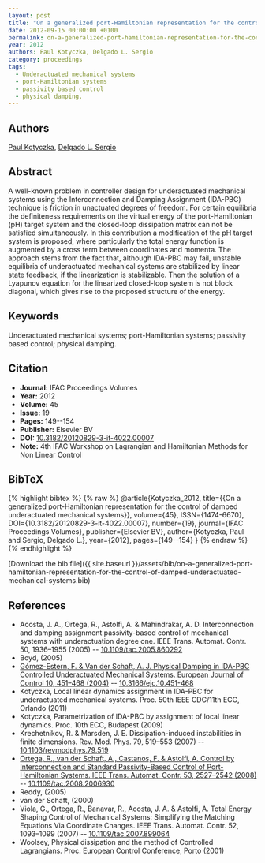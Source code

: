 ```yaml
---
layout: post
title: "On a generalized port-Hamiltonian representation for the control of damped underactuated mechanical systems"
date: 2012-09-15 00:00:00 +0100
permalink: on-a-generalized-port-hamiltonian-representation-for-the-control-of-damped-underactuated-mechanical-systems
year: 2012
authors: Paul Kotyczka, Delgado L. Sergio
category: proceedings
tags:
  - Underactuated mechanical systems
  - port-Hamiltonian systems
  - passivity based control
  - physical damping.
---
```

 
## Authors
[Paul Kotyczka](authors/paul-kotyczka), [Delgado L. Sergio](authors/delgado-l-sergio)
 
## Abstract
A well-known problem in controller design for underactuated mechanical systems using the Interconnection and Damping Assignment (IDA-PBC) technique is friction in unactuated degrees of freedom. For certain equilibria the definiteness requirements on the virtual energy of the port-Hamiltonian (pH) target system and the closed-loop dissipation matrix can not be satisfied simultaneously. In this contribution a modification of the pH target system is proposed, where particularly the total energy function is augmented by a cross term between coordinates and momenta. The approach stems from the fact that, although IDA-PBC may fail, unstable equilibria of underactuated mechanical systems are stabilized by linear state feedback, if the linearization is stabilizable. Then the solution of a Lyapunov equation for the linearized closed-loop system is not block diagonal, which gives rise to the proposed structure of the energy.
 
## Keywords
Underactuated mechanical systems; port-Hamiltonian systems; passivity based control; physical damping.
 
## Citation
- **Journal:** IFAC Proceedings Volumes
- **Year:** 2012
- **Volume:** 45
- **Issue:** 19
- **Pages:** 149--154
- **Publisher:** Elsevier BV
- **DOI:** [10.3182/20120829-3-it-4022.00007](https://doi.org/10.3182/20120829-3-it-4022.00007)
- **Note:** 4th IFAC Workshop on Lagrangian and Hamiltonian Methods for Non Linear Control
 
## BibTeX
{% highlight bibtex %}
{% raw %}
@article{Kotyczka_2012,
  title={{On a generalized port-Hamiltonian representation for the control of damped underactuated mechanical systems}},
  volume={45},
  ISSN={1474-6670},
  DOI={10.3182/20120829-3-it-4022.00007},
  number={19},
  journal={IFAC Proceedings Volumes},
  publisher={Elsevier BV},
  author={Kotyczka, Paul and Sergio, Delgado L.},
  year={2012},
  pages={149--154}
}
{% endraw %}
{% endhighlight %}
 
[Download the bib file]({{ site.baseurl }}/assets/bib/on-a-generalized-port-hamiltonian-representation-for-the-control-of-damped-underactuated-mechanical-systems.bib)
 
## References
- Acosta, J. A., Ortega, R., Astolfi, A. & Mahindrakar, A. D. Interconnection and damping assignment passivity-based control of mechanical systems with underactuation degree one. IEEE Trans. Automat. Contr. 50, 1936–1955 (2005) -- [10.1109/tac.2005.860292](https://doi.org/10.1109/tac.2005.860292)
- Boyd, (2005)
- [Gómez-Estern, F. & Van der Schaft, A. J. Physical Damping in IDA-PBC Controlled Underactuated Mechanical Systems. European Journal of Control 10, 451–468 (2004)](physical-damping-in-ida-pbc-controlled-underactuated-mechanical-systems) -- [10.3166/ejc.10.451-468](https://doi.org/10.3166/ejc.10.451-468)
- Kotyczka, Local linear dynamics assignment in IDA-PBC for underactuated mechanical systems. Proc. 50th IEEE CDC/11th ECC, Orlando (2011)
- Kotyczka, Parametrization of IDA-PBC by assignment of local linear dynamics. Proc. 10th ECC, Budapest (2009)
- Krechetnikov, R. & Marsden, J. E. Dissipation-induced instabilities in finite dimensions. Rev. Mod. Phys. 79, 519–553 (2007) -- [10.1103/revmodphys.79.519](https://doi.org/10.1103/revmodphys.79.519)
- [Ortega, R., van der Schaft, A., Castanos, F. & Astolfi, A. Control by Interconnection and Standard Passivity-Based Control of Port-Hamiltonian Systems. IEEE Trans. Automat. Contr. 53, 2527–2542 (2008)](control-by-interconnection-and-standard-passivity-based-control-of-port-hamiltonian-systems) -- [10.1109/tac.2008.2006930](https://doi.org/10.1109/tac.2008.2006930)
- Reddy, (2005)
- van der Schaft, (2000)
- Viola, G., Ortega, R., Banavar, R., Acosta, J. A. & Astolfi, A. Total Energy Shaping Control of Mechanical Systems: Simplifying the Matching Equations Via Coordinate Changes. IEEE Trans. Automat. Contr. 52, 1093–1099 (2007) -- [10.1109/tac.2007.899064](https://doi.org/10.1109/tac.2007.899064)
- Woolsey, Physical dissipation and the method of Controlled Lagrangians. Proc. European Control Conference, Porto (2001)

